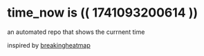 # time_now is (( 1741093200614 ))

an automated repo that shows the currnent time

inspired by [breakingheatmap](https://github.com/breakingheatmap/breakingheatmap)